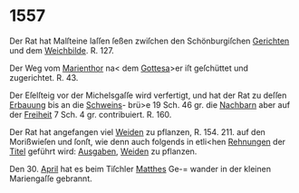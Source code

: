 # 1557

Der Rat hat Malſteine laſſen ſeßen zwiſchen den
Schönburgiſchen [Gerichten](../../register/worte/gerichten.md) und dem [Weichbilde](../../register/worte/weichbilde.md). R. 127.

Der Weg vom [Marienthor](../../register/worte/marienthor.md) na< dem [Gottesa](../../register/worte/gottesa.md)>er iſt
geſchüttet und zugerichtet. R. 43.

Der Eſelſteig vor der Michelsgaſſe wird verfertigt,
und hat der Rat zu deſſen [Erbauung](../../register/worte/erbauung.md) bis an die [Schweins](../../register/worte/schweins.md)-
brü>e 19 Sch. 46 gr. die [Nachbarn](../../register/worte/nachbarn.md) aber auf der [Freiheit](../../register/worte/freiheit.md)
7 Sch. 4 gr. contribuiert. R. 160.

Der Rat hat angefangen viel [Weiden](../../register/worte/weiden.md) zu pflanzen,
R. 154. 211. auf den Morißwieſen und ſonſt, wie denn
auch folgends in etli<hen [Rehnungen](../../register/worte/rehnungen.md) der [Titel](../../register/worte/titel.md) geführt
wird: [Ausgaben](../../register/worte/ausgaben.md), [Weiden](../../register/worte/weiden.md) zu pflanzen.

Den 30. [April](../../register/worte/april.md) hat es beim Tiſchler [Matthes](../../register/worte/matthes.md) Ge-=
wander in der kleinen Mariengaſſe gebrannt.
